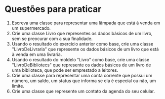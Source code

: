 # Questões para praticar

1. Escreva uma classe para representar uma lâmpada que está à venda em um supermercado.
2. Crie uma classe Livro que representes os dados básicos de um livro, sem se preocurar com a sua finalidade.
3. Usando o resultado do exercício anterior como base, crie uma classe "LivroDeLivraria" que represente os dados básicos de um livro que está à venda em uma livraria.
4. Usando o resultado do moldelo "Livro" como base, crie uma classe "LivroDeBibliotecs" que represente os dados básicos de um livro de uma biblioteca, que pode ser emprestado a leitores.
5. Crie uma classe para representar uma conta corrente que possui um número, um saldo, um status que informa se ela é especial ou não, um limite.
6. Crie uma classe que represente um contato da agenda do seu celular.